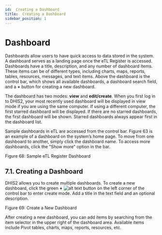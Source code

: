 ```yaml
---
id:  Creating a Dashboard
title:  Creating a Dashboard
sidebar_position: 1
---
```


# Dashboard

Dashboards allow users to have quick access to data stored in the system. A dashboard serves as a landing page once the eTL Register is accessed. Dashboards have a title, description, and any number of dashboard items. These items can be of different types, including charts, maps, reports, tables, resources, messages, and text items. Above the dashboard is the control bar, which shows all available dashboards, a dashboard search field, and a **+** button for creating a new dashboard.

The dashboard has two modes: **view** and **edit/create**. When you first log in to DHIS2, your most recently used dashboard will be displayed in view mode if you are using the same computer. If using a different computer, the first starred dashboard will be displayed. If there are no starred dashboards, the first dashboard will be shown. Starred dashboards always appear first in the dashboard list.

Sample dashboards in eTL are accessed from the control bar. Figure 63 is an example of a dashboard on the system’s home page. To move from one dashboard to another, simply click the dashboard name. To access more dashboards, click the "Show more" option in the bar.

Figure 68: Sample eTL Register Dashboard



## 7.1. Creating a Dashboard

DHIS2 allows you to create multiple dashboards. To create a new dashboard, click the green **+** ![alt text](image-1.png) button on the left corner of the control bar to enter create mode. Add a title in the text field and an optional description.

Figure 69: Create a New Dashboard

After creating a new dashboard, you can add items by searching from the item selector in the upper right of the dashboard area. Available items include Pivot tables, charts, maps, reports, resources, etc.

